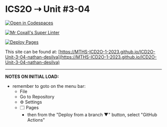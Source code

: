 # ICS2O ⇢ Unit #3-04

[![Open in Codespaces](https://classroom.github.com/assets/launch-codespace-7f7980b617ed060a017424585567c406b6ee15c891e84e1186181d67ecf80aa0.svg)](https://classroom.github.com/open-in-codespaces?assignment_repo_id=14782858)

[![Mr Coxall's Super Linter](https://github.com/MTHS-ICD2O-1-2023/ICD2O-Unit-3-04-nathan-desilva/workflows/Mr%20Coxall's%20Super%20Linter/badge.svg)](https://github.com/MTHS-ICD2O-1-2023/ICD2O-Unit-3-04-nathan-desilva/actions)

[![Deploy Pages](https://github.com/MTHS-ICD2O-1-2023/ICD2O-Unit-3-04-nathan-desilva/workflows/Deploy%20Pages/badge.svg)](https://github.com/MTHS-ICD2O-1-2023/ICD2O-Unit-3-04-nathan-desilva/actions)

This site can be found at: [https://MTHS-ICD2O-1-2023.github.io/ICD2O-Unit-3-04-nathan-desilva](https://MTHS-ICD2O-1-2023.github.io/ICD2O-Unit-3-04-nathan-desilva)

---

**NOTES ON INITIAL LOAD:**
- remember to goto on the menu bar:
  - File
  - Go to Repository
  - ⚙ Settings
  - 🗔 Pages
    - then from the "Deploy from a branch ▼" button, select "GitHub Actions"
